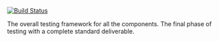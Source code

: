 [![Build Status](https://travis-ci.org/kmcguire3413/MDACSTest.svg?branch=nightly)](https://travis-ci.org/kmcguire3413/MDACSTest)

The overall testing framework for all the components. The final phase of testing with a complete standard deliverable.

